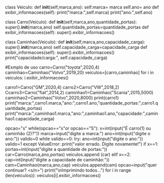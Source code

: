 class Veiculo:
  def __init__(self,marca,ano):
      self.marca= marca
      self.ano= ano
  def exibir_informacoes(self):
    print("marca:",self.marca)
    print("ano:",self.ano)

class Carro(Veiculo):
  def __init__(self,marca,ano,quantidade_portas):
    super().__init__(marca,ano)
    self.quantidade_portas=quantidade_portas
  def exibir_informacoes(self):
    super().exibir_informacoes()
   

class Caminhao(Veiculo):
  def __init__(self,marca,ano,capacidade_carga):
    super().__init__(marca,ano)
    self.capacidade_carga=capacidade_carga
  def exibir_informacoes(self):
    super().exibir_informacoes()
    print("capacidade/carga:", self.capacidade_carga)

#Exmplo de uso
carro=Carro("toyota",2020,4)
caminhao=Caminhao("Volvo",2019,20)
veiculos=[carro,caminhao]
for i in veiculos:
    i.exibir_informacoes()

carro1=Carro("GM",2020,4)
carro2=Carro("VW",2018,2)
Ccarro3=Carro("fiat",2014,2)
caminhao1=Caminhao("Scania",2015,5000)
caminhao2=Caminhao("Volvo",2020,8000)
print(carro1)
print("marca:",carro1.marca,"ano:",carro1.ano,"quantidade_portas:",carro1.quantidade_portas)
print("marca:",caminhao1.marca,"ano:",caminhao1.ano,"capacidade:",caminhao1.capacidade_carga)

opcao="s"
while(opcao=="s"or opcao=="S"):
  x=int(input("É carro(1) ou caminhão (2)?"))
  marca=input("digite a marca:")
  ano=int(input("digite o ano:"))
  valido=0
  while valido==0:
    try:
      ano=int(input("digite o ano:"))
      valido=1
    except ValueError:
      print("valor errado. Digite novamente!")
  if x==1:
    portas=int(input("digite a quantidade de portas:"))
    car=Carro(marca,ano,portas)
    veiculos.append (car)
  elif x==2:
      cap=int(input("digite a capacidade de caminhão:"))
      cam=Caminhao(marca,ano,cap)
      veiculos.append(cam)
      opcao=input("quer continuar? <s/n>")
      print("\nImprimindo todos...")
      for i in range (len(veiculos)):
        veiculos[i].exibir_informacoes() 
